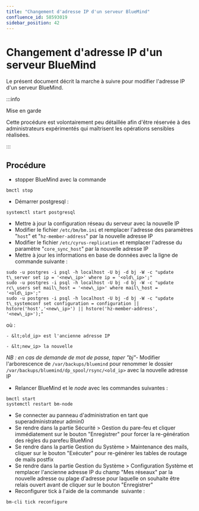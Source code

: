 ```yaml
---
title: "Changement d'adresse IP d'un serveur BlueMind"
confluence_id: 58593019
sidebar_position: 42
---
```

# Changement d'adresse IP d'un serveur BlueMind


Le présent document décrit la marche à suivre pour modifier l'adresse IP d'un serveur BlueMind.


:::info

Mise en garde

Cette procédure est volontairement peu détaillée afin d'être réservée à des administrateurs expérimentés qui maîtrisent les opérations sensibles réalisées.

:::

## Procédure

- stopper BlueMind avec la commande


```
bmctl stop
```


- Démarrer postgresql :


```
systemctl start postgresql
```


- Mettre à jour la configuration réseau du serveur avec la nouvelle IP
- Modifier le fichier `/etc/bm/bm.ini` et remplacer l'adresse des paramètres "`host`" et "`hz-member-address`" par la nouvelle adresse IP
- Modifier le fichier `/etc/cyrus-replication` et remplacer l'adresse du paramètre "`core_sync_host`" par la nouvelle adresse IP
- Mettre à jour les informations en base de données avec la ligne de commande suivante :


```
sudo -u postgres -i psql -h localhost -U bj -d bj -W -c "update t\_server set ip = '<new\_ip>' where ip = '<old\_ip>';"
sudo -u postgres -i psql -h localhost -U bj -d bj -W -c "update rc\_users set mail\_host = '<new\_ip>' where mail\_host = '<old\_ip>';"
sudo -u postgres -i psql -h localhost -U bj -d bj -W -c "update t\_systemconf set configuration = configuration || hstore('host','<new\_ip>') || hstore('hz-member-address', '<new\_ip>');"
```

où :

    - &lt;old_ip> est l'ancienne adresse IP

    - &lt;new_ip> la nouvelle

*NB : en cas de demande de mot de passe, taper "bj"*- Modifier l'arborescence de `/var/backups/bluemind` pour renommer le dossier `/var/backups/bluemind/dp_spool/rsync/<old_ip>` avec la nouvelle adresse IP
- Relancer BlueMind et le *node* avec les commandes suivantes :


```
bmctl start
systemctl restart bm-node
```


- Se connecter au panneau d'administration en tant que superadministrateur admin0
- Se rendre dans la partie Sécurité > Gestion du pare-feu et cliquer immédiatement sur le bouton "Enregistrer" pour forcer la re-génération des règles du parefeu BlueMind
- Se rendre dans la partie Gestion du Système > Maintenance des mails, cliquer sur le bouton "Exécuter" pour re-générer les tables de routage de mails postfix
- Se rendre dans la partie Gestion du Système > Configuration Système et remplacer l'ancienne adresse IP du champ "Mes réseaux" par la nouvelle adresse ou plage d'adresse pour laquelle on souhaite être relais ouvert avant de cliquer sur le bouton "Enregistrer"
- Reconfigurer tick à l'aide de la commande  suivante :


```
bm-cli tick reconfigure
```


